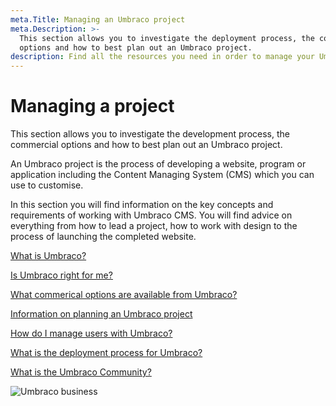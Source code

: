```yaml
---
meta.Title: Managing an Umbraco project
meta.Description: >-
  This section allows you to investigate the deployment process, the commercial
  options and how to best plan out an Umbraco project.
description: Find all the resources you need in order to manage your Umbraco project.
---
```


# Managing a project

This section allows you to investigate the development process, the commercial options and how to best plan out an Umbraco project.

An Umbraco project is the process of developing a website, program or application including the Content Managing System (CMS) which you can use to customise.

In this section you will find information on the key concepts and requirements of working with Umbraco CMS. You will find advice on everything from how to lead a project, how to work with design to the process of launching the completed website.

[What is Umbraco?](https://umbraco.com/products/umbraco-cms)

[Is Umbraco right for me?](https://umbraco.com/why-choose-umbraco/)

[What commerical options are available from Umbraco?](https://umbraco.com/products/)

[Information on planning an Umbraco project](../umbraco-cms/fundamentals/setup/requirements.md)

[How do I manage users with Umbraco?](../umbraco-cms/fundamentals/data/users.md)

[What is the deployment process for Umbraco?](../umbraco-cloud/deployment/)

[What is the Umbraco Community?](https://community.umbraco.com)

![Umbraco business](images/Documentation\_blogpost\_styleguide\_b.png)
